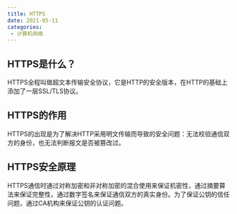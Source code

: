 ```yaml
---
title: HTTPS
date: 2021-05-11
categories: 
 - 计算机网络
---
```


## HTTPS是什么？
HTTPS全程叫做超文本传输安全协议，它是HTTP的安全版本，在HTTP的基础上添加了一层SSL/TLS协议。

## HTTPS的作用
HTTPS的出现是为了解决HTTP采用明文传输而导致的安全问题：无法校验通信双方的身份，也无法判断报文是否被篡改过。

## HTTPS安全原理
HTTPS通信时通过对称加密和非对称加密的混合使用来保证机密性，通过摘要算法来保证完整性，通过数字签名来保证通信双方的真实身份。为了保证公钥的信任问题，通过CA机构来保证公钥的认证问题。